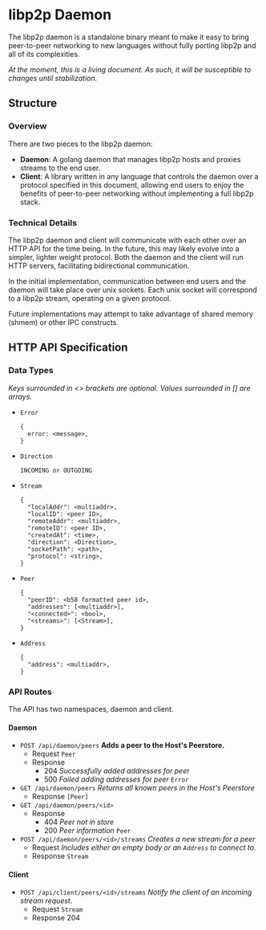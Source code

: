 # libp2p Daemon

The libp2p daemon is a standalone binary meant to make it easy to bring
peer-to-peer networking to new languages without fully porting libp2p and all
of its complexities.

_At the moment, this is a living document. As such, it will be susceptible to
changes until stabilization._

## Structure

### Overview

There are two pieces to the libp2p daemon:

- __Daemon__: A golang daemon that manages libp2p hosts and proxies streams to
  the end user.
- __Client__: A library written in any language that controls the daemon over
  a protocol specified in this document, allowing end users to enjoy the
  benefits of peer-to-peer networking without implementing a full libp2p stack.

### Technical Details

The libp2p daemon and client will communicate with each other over an HTTP API
for the time being. In the future, this may likely evolve into a simpler,
lighter weight protocol. Both the daemon and the client will run HTTP servers,
facilitating bidirectional communication.

In the initial implementation, communication between end users and the daemon
will take place over unix sockets. Each unix socket will correspond to a libp2p
stream, operating on a given protocol.

Future implementations may attempt to take advantage of shared memory (shmem)
or other IPC constructs.

## HTTP API Specification

### Data Types

_Keys surrounded in <> brackets are optional. Values surrounded in [] are
arrays._

- `Error`
  ```
  {
    error: <message>,
  }
  ```

- `Direction`
  ```
  INCOMING or OUTGOING
  ```

- `Stream`
  ```
  {
    "localAddr": <multiaddr>,
    "localID": <peer ID>,
    "remoteAddr": <multiaddr>,
    "remoteID": <peer ID>,
    "createdAt": <time>,
    "direction": <Direction>,
    "socketPath": <path>,
    "protocol": <string>,
  }
  ```

- `Peer`
  ```
  {
    "peerID": <b58 formatted peer id>,
    "addresses": [<multiaddr>],
    "<connected>": <bool>,
    "<streams>": [<Stream>],
  }
  ```

- `Address`
  ```
  {
    "address": <multiaddr>,
  }
  ```

### API Routes

The API has two namespaces, daemon and client.

#### Daemon

- `POST /api/daemon/peers` __Adds a peer to the Host's Peerstore.__
  - Request `Peer`
  - Response
    - 204 _Successfully added addresses for peer_
    - 500 _Failed adding addresses for peer_
      `Error`
- `GET /api/daemon/peers` _Returns all known peers in the Host's Peerstore_
  - Response
    `[Peer]`
- `GET /api/daemon/peers/<id>`
  - Response
    - 404 _Peer not in store_
    - 200 _Peer information_
      `Peer`
- `POST /api/daemon/peers/<id>/streams` _Creates a new stream for a peer_
  - Request _Includes either an empty body or an `Address` to connect to._
  - Response `Stream`

#### Client

- `POST /api/client/peers/<id>/streams` _Notify the client of an incoming stream
  request._
  - Request `Stream`
  - Response 204
